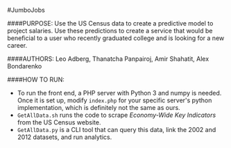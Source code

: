 #JumboJobs

####PURPOSE:
Use the US Census data to create a predictive model to project salaries. Use these
predictions to create a service that would be beneficial to a user who recently graduated
college and is looking for a new career. 

####AUTHORS:
Leo Adberg, Thanatcha Panpairoj, Amir Shahatit, Alex Bondarenko

####HOW TO RUN:
 - To run the front end, a PHP server with Python 3 and numpy is needed. Once it is set up, modify `index.php` for your specific server's python implementation, which is definitely not the same as ours.
 - `GetAllData.sh` runs the code to scrape *Economy-Wide Key Indicators* from the US Census website.
 - `GetAllData.py` is a CLI tool that can query this data, link the 2002 and 2012 datasets, and run analytics.
